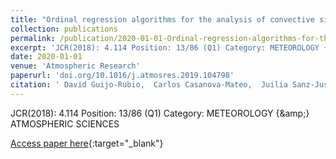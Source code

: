 ```yaml
---
title: "Ordinal regression algorithms for the analysis of convective situations over Madrid-Barajas airport"
collection: publications
permalink: /publication/2020-01-01-Ordinal-regression-algorithms-for-the-analysis-of-convective-situations-over-Madrid-Barajas-airport
excerpt: 'JCR(2018): 4.114 Position: 13/86 (Q1) Category: METEOROLOGY {\&amp;} ATMOSPHERIC SCIENCES'
date: 2020-01-01
venue: 'Atmospheric Research'
paperurl: 'doi.org/10.1016/j.atmosres.2019.104798'
citation: ' David Guijo-Rubio,  Carlos Casanova-Mateo,  Juilia Sanz-Justo,  Pedro Guti{\&apos;e}rrez,  Sara Cornejo-Bueno,  C{\&apos;e}sar Herv{\&apos;a}s-Mart{\&apos;i}nez,  Sancho Salcedo-Sanz, &quot;Ordinal regression algorithms for the analysis of convective situations over Madrid-Barajas airport.&quot; Atmospheric Research, 2020.'
---
```

JCR(2018): 4.114 Position: 13/86 (Q1) Category: METEOROLOGY {\&amp;} ATMOSPHERIC SCIENCES

[Access paper here](doi.org/10.1016/j.atmosres.2019.104798){:target="_blank"}

